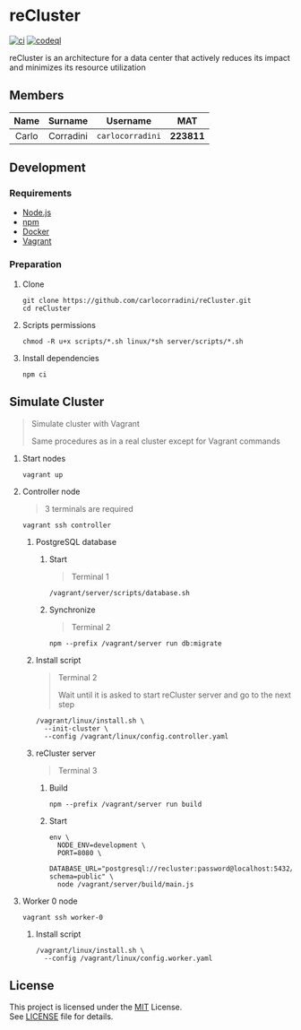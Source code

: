 # reCluster

[![ci](https://github.com/carlocorradini/reCluster/actions/workflows/ci.yml/badge.svg)](https://github.com/carlocorradini/reCluster/actions/workflows/ci.yml)
[![codeql](https://github.com/carlocorradini/reCluster/actions/workflows/codeql.yml/badge.svg)](https://github.com/carlocorradini/reCluster/actions/workflows/codeql.yml)

reCluster is an architecture for a data center that actively reduces its impact and minimizes its resource utilization

## Members

| Name  |  Surname  |     Username     |    MAT     |
| :---: | :-------: | :--------------: | :--------: |
| Carlo | Corradini | `carlocorradini` | **223811** |

## Development

### Requirements

- [Node.js](https://nodejs.org)
- [npm](https://www.npmjs.com)
- [Docker](https://www.docker.com)
- [Vagrant](https://www.vagrantup.com)

### Preparation

1. Clone

   ```console
   git clone https://github.com/carlocorradini/reCluster.git
   cd reCluster
   ```

1. Scripts permissions

   ```console
   chmod -R u+x scripts/*.sh linux/*sh server/scripts/*.sh
   ```

1. Install dependencies

   ```console
   npm ci
   ```

## Simulate Cluster

> Simulate cluster with Vagrant
>
> Same procedures as in a real cluster except for Vagrant commands

1. Start nodes

   ```console
   vagrant up
   ```

1. Controller node

   > 3 terminals are required

   ```console
   vagrant ssh controller
   ```

   1. PostgreSQL database

      1. Start

         > Terminal 1

         ```console
         /vagrant/server/scripts/database.sh
         ```

      1. Synchronize

         > Terminal 2

         ```console
         npm --prefix /vagrant/server run db:migrate
         ```

   1. Install script

      > Terminal 2
      >
      > Wait until it is asked to start reCluster server and go to the next step

      ```console
      /vagrant/linux/install.sh \
        --init-cluster \
        --config /vagrant/linux/config.controller.yaml
      ```

   1. reCluster server

      > Terminal 3

      1. Build

         ```console
         npm --prefix /vagrant/server run build
         ```

      1. Start

         ```console
         env \
           NODE_ENV=development \
           PORT=8080 \
           DATABASE_URL="postgresql://recluster:password@localhost:5432/recluster?schema=public" \
           node /vagrant/server/build/main.js
         ```

1. Worker 0 node

   ```console
   vagrant ssh worker-0
   ```

   1. Install script

      ```console
      /vagrant/linux/install.sh \
        --config /vagrant/linux/config.worker.yaml
      ```

## License

This project is licensed under the [MIT](https://opensource.org/licenses/MIT) License. \
See [LICENSE](LICENSE) file for details.

